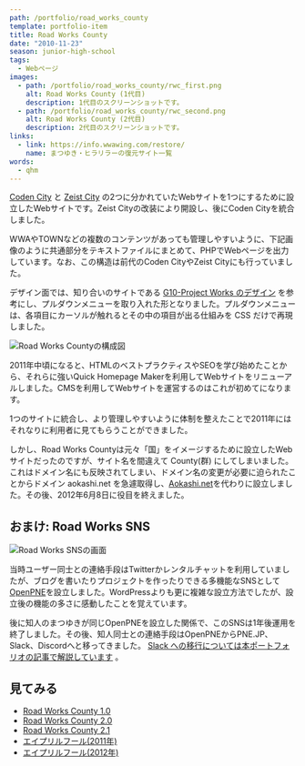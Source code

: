 ```yaml
---
path: /portfolio/road_works_county
template: portfolio-item
title: Road Works County
date: "2010-11-23"
season: junior-high-school
tags:
  - Webページ
images:
  - path: /portfolio/road_works_county/rwc_first.png
    alt: Road Works County (1代目)
    description: 1代目のスクリーンショットです。
  - path: /portfolio/road_works_county/rwc_second.png
    alt: Road Works County (2代目)
    description: 2代目のスクリーンショットです。
links:
  - link: https://info.wwawing.com/restore/
    name: まつゆき・ヒラリラーの復元サイト一覧
words:
  - qhm
---
```


[Coden City](/portfolio/coden_city) と [Zeist City](/portfolio/zeist_city) の2つに分かれていたWebサイトを1つにするために設立したWebサイトです。Zeist Cityの改装により開設し、後にCoden Cityを統合しました。

WWAやTOWNなどの複数のコンテンツがあっても管理しやすいように、下記画像のように共通部分をテキストファイルにまとめて、PHPでWebページを出力しています。なお、この構造は前代のCoden CityやZeist Cityにも行っていました。

デザイン面では、知り合いのサイトである [G10-Project Works のデザイン](https://info.wwawing.com/restore/) を参考にし、プルダウンメニューを取り入れた形となりました。プルダウンメニューは、各項目にカーソルが触れるとその中の項目が出る仕組みを CSS だけで再現しました。

![Road Works Countyの構成図](/portfolio/road_works_county/site_structure.png)

2011年中頃になると、HTMLのベストプラクティスやSEOを学び始めたことから、それらに強いQuick Homepage Makerを利用してWebサイトをリニューアルしました。CMSを利用してWebサイトを運営するのはこれが初めてになります。

1つのサイトに統合し、より管理しやすいように体制を整えたことで2011年にはそれなりに利用者に見てもらうことができました。

しかし、Road Works Countyは元々「国」をイメージするために設立したWebサイトだったのですが、サイト名を間違えて County(群) にしてしまいました。これはドメイン名にも反映されてしまい、ドメイン名の変更が必要に迫られたことからドメイン aokashi.net を急遽取得し、[Aokashi.net](/portfolio/aokashi_dot_net)を代わりに設立しました。その後、2012年6月8日に役目を終えました。

## おまけ: Road Works SNS

![Road Works SNSの画面](/portfolio/road_works_county/road_works_sns.png)

当時ユーザー同士との連絡手段はTwitterかレンタルチャットを利用していましたが、ブログを書いたりプロジェクトを作ったりできる多機能なSNSとして[OpenPNE](https://www.openpne.jp/)を設立しました。WordPressよりも更に複雑な設立方法でしたが、設立後の機能の多さに感動したことを覚えています。

後に知人のまつゆきが同じOpenPNEを設立した関係で、このSNSは1年後運用を終了しました。その後、知人同士との連絡手段はOpenPNEからPNE.JP、Slack、Discordへと移ってきました。 [Slack への移行については本ポートフォリオの記事で解説しています](/portfolio/slack_community) 。

## 見てみる
- [Road Works County 1.0](https://contents.aokashi.net/restore/rwc_1)
- [Road Works County 2.0](https://contents.aokashi.net/restore/rwc_2-0)
- [Road Works County 2.1](https://contents.aokashi.net/restore/rwc_2-1)
- [エイプリルフール(2011年)](https://contents.aokashi.net/restore/rwc_af_2011)
- [エイプリルフール(2012年)](https://contents.aokashi.net/restore/rwc_af_2012)
